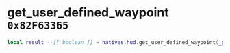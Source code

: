 # get_user_defined_waypoint `0x82F63365`

```lua
local result --[[ boolean ]] = natives.hud.get_user_defined_waypoint(_position --[[ vector3 ]])
```